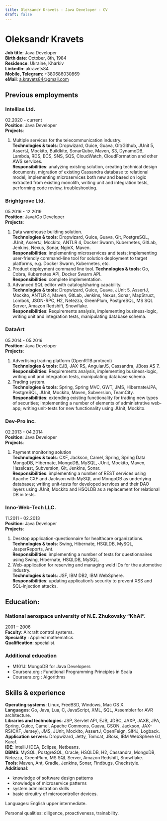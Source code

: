 ```yaml
---
title: Oleksandr Kravets - Java Developer - CV
draft: false
---
```

# Oleksandr Kravets

**Job title**:          Java Developer  
**Birth date**:         October, 8th, 1984  
**Residence**:          Ukraine, Kharkiv  
**LinkedIn**:           akravets84  
**Mobile, Telegram**:   +380686030869  
**eMail**:              a.kravets84@gmail.com  

## Previous employments

### Intellias Ltd.
02.2020 - current  
**Position**: Java Developer  
**Projects**:  
1. Multiple services for the telecommunication industry.  
**Technologies & tools**: Dropwizard, Guice, Guava, Git/Github, JUnit 5, AssertJ, Mockito, Buildkite, SonarQube, Maven, S3, DynamoDB, Lambda, RDS, ECS, SNS, SQS, CloudWatch, CloudFormation and other AWS services.  
**Responsibilities**: analyzing existing solution, creating technical design documents, migration of existing Cassandra database to relational model, implementing microservices both new and based on logic extracted from existing monolith, writing unit and integration tests, performing code review, troubleshooting.  

### Brightgrove Ltd.
05.2016 - 12.2019  
**Position**: Java/Go Developer  
**Projects**:  
1. Data warehouse building solution.  
**Technologies & tools**: Dropwizard, Guice, Guava, Git, PostgreSQL, JUnit, AssertJ, Mockito, ANTLR 4, Docker Swarm, Kubernetes, GitLab, Jenkins, Nexus, Sonar, NginX, Maven.  
**Responsibilities**: implementing microservices and tests; implementing user-friendly command-line tool for solution deployment to target platforms, e.g. Docker Swarm, Kubernetes, etc.  
2. Product deployment command line tool.
**Technologies & tools**: Go, Cobra, Kubernetes API, Docker Swarm API.  
**Responsibilities**: complete implementation.  
3. Advanced SQL editor with catalog/sharing capability.  
**Technologies & tools**: Dropwizard, Guice, Guava, JUnit 5, AssertJ, Mockito, ANTLR 4, Maven, GitLab, Jenkins, Nexus, Sonar, MapStruct, Lombok, JSON-RPC, H2, Netezza, GreenPlum, PostgreSQL, MS SQL Server, Amazon Redshift, Snowflake.  
**Responsibilities**: Requirements analysis, implementing  business-logic, writing unit and integration tests, manipulating database schema.

### DataArt
05.2014 - 05.2016  
**Position**: Java Developer  
**Projects**:  
1. Advertising trading platform (OpenRTB protocol)  
**Technologies & tools**: EJB, JAX-RS, AngularJS, Cassandra, JBoss AS 7.  
**Responsibilities**: Requirements analysis, implementing  business-logic, writing unit and integration tests, manipulating database schema.  
2. Trading system.  
**Technologies & tools**: Spring, Spring MVC, GWT, JMS, Hibernate/JPA, PostgreSQL, JUnit, Mockito, Maven, Subversion, TeamCity.  
**Responsibilities**: extending existing functionality for trading new types of securities; implementing a number of elements of administrative web-app; writing unit-tests for new functionality using JUnit, Mockito.  

### Dev-Pro Inc.
02.2013 - 04.2014    
**Position**: Java Developer  
**Projects**:  
1. Payment monitoring solution  
**Technologies & tools**: CXF, Jackson, Camel, Spring, Spring Data MongoDB, Hibernate, MongoDB, MySQL, JUnit, Mockito, Maven, Hazelcast, Subversion, Git, Jenkins, Sonar.  
**Responsibilities**: implementing a number of REST services using Apache CXF and Jackson with MySQL and MongoDB as underlying databases; writing unit-tests for developed services and their DAO layers using JUnit, Mockito and HSQLDB as a replacement for relational DB in tests.  

### Inno-Web-Tech LLC.
11.2011 - 02.2013  
**Position**: Java Developer  
**Projects**:  
1. Desktop application-questionnaire for healthcare organizations.  
**Technologies & tools**: Swing, Hibernate, HSQLDB, MySQL, JasperReports, Ant.  
**Responsibilities**: implementing a number of tests for questionnaires using Swing, Hibernate, HSQLDB, MySQL.  
2. Web-application for reserving and managing weld IDs for the automotive industry.  
**Technologies & tools**: JSF, IBM DB2, IBM WebSphere.  
**Responsibilities**: updating application’s security to prevent XSS and SQL-injection attacks.  

## Education:
### National aerospace university of N.E. Zhukovsky “KhAI”.  
2001 – 2006  
**Faculty**: Aircraft control systems.  
**Speciality** : Applied mathematics.  
**Qualification**: specialist.

### Additional education
- M101J: MongoDB for Java Developers
- Coursera.org : Functional Programming Principles in Scala
- Coursera.org : Algorithms

## Skills & experience
**Operating systems**: Linux, FreeBSD, Windows, Mac OS X.  
**Languages**: Go, Java, Lua, С, JavaScript, XML, SQL, Assembler for AVR architecture.  
**Libraries and technologies**: JSP, Servlet API, EJB, JDBC, JAXP, JAXB, JPA, Spring, Guice, Camel, Apache Commons, Guava, GSON, Jackson, JAX-RS(CXF, Jersey), JMS, JUnit, Mockito, AssertJ, OpenFeign, Slf4J, Logback.  
**Application servers**: Dropwizard, Jetty, Tomcat, JBoss, IBM WebSphere 6.1, Karaf.  
**IDE**: IntelliJ IDEA, Eclipse, Netbeans.  
**DBMS**: MySQL, PostgreSQL, Oracle, HSQLDB, H2, Cassandra, MongoDB, Netezza, GreenPlum, MS SQL Server, Amazon Redshift, Snowflake.  
**Tools**: Maven, Ant, Gradle, Jenkins, Sonar, Findbugs, Checkstyle.  
**Additional**:
- knowledge of software design patterns
- knowledge of microservice patterns
- system administration skills
- basic circuitry of microcontroller devices.

Languages: English upper intermediate.

Personal qualities: diligence, proactiveness, trainability.



